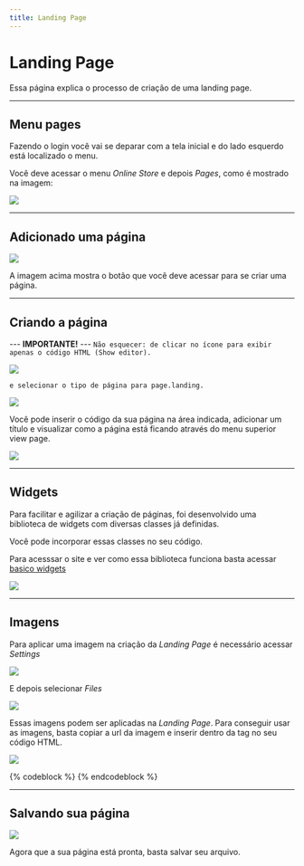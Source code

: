 ```yaml
---
title: Landing Page
---
```


# Landing Page
Essa página explica o processo de criação de uma landing page.

___
## Menu pages
Fazendo o login você vai se deparar com a tela inicial e do lado esquerdo está localizado o menu.

Você deve acessar o menu *Online Store* e depois *Pages*, como é mostrado na imagem:

![](/images/landing_page/pages.png)

___
## Adicionado uma página

![](/images/landing_page/addpage.png)

A imagem acima mostra o botão que você deve acessar para se criar uma página.

___
## Criando a página

--- **IMPORTANTE!** ---
`Não esquecer: de clicar no ícone para exibir apenas o código HTML (Show editor).`

![](/images/landing_page/showeditor.png)

`e selecionar o tipo de página para page.landing.`

![](/images/landing_page/page_landing.png)

Você pode inserir o código da sua página na área indicada, adicionar um título e visualizar como a página está ficando através do menu superior view page.

![](/images/landing_page/criando_page.png)

___
## Widgets
Para facilitar e agilizar a criação de páginas, foi desenvolvido uma biblioteca de widgets com diversas classes já definidas.

Você pode incorporar essas classes no seu código.

Para acesssar o site e ver como essa biblioteca funciona basta acessar [basico widgets](https://basico-widgets.netlify.com/)

![](/images/landing_page/widgets.png)

___
## Imagens
Para aplicar uma imagem na criação da *Landing Page* é necessário acessar *Settings*

![](/images/landing_page/settings.png)

E depois selecionar *Files*

![](/images/landing_page/files.png)

Essas imagens podem ser aplicadas na *Landing Page*. Para conseguir usar as imagens, basta copiar a url da imagem e inserir dentro da tag no seu código HTML.

![](/images/landing_page/url_img.png)

{% codeblock %}
<landing-grid columns="36" desk_columns="9">
  <landing-caption image="https://cdn.shopify.com/s/files/1/1324/3705/files/pantalona_midi_gelo.jpg?68862" position="right">
{% endcodeblock %}


___
## Salvando sua página

![](/images/landing_page/botao_save.png)

Agora que a sua página está pronta, basta salvar seu arquivo.

